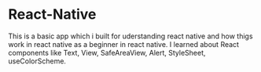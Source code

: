 # React-Native
This is a basic app which i built for uderstanding react native and how thigs work in react native as a beginner in react native. I learned about React components like 
Text, View, SafeAreaView, Alert, StyleSheet, useColorScheme.
